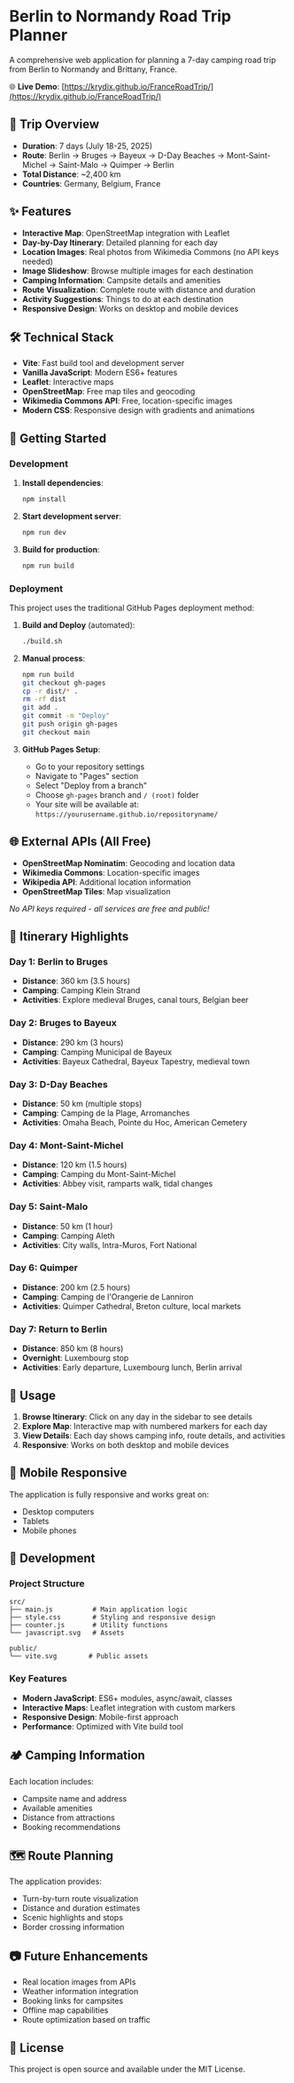 # Berlin to Normandy Road Trip Planner

A comprehensive web application for planning a 7-day camping road trip from Berlin to Normandy and Brittany, France.

🌐 **Live Demo**: [https://krydix.github.io/FranceRoadTrip/](https://krydix.github.io/FranceRoadTrip/)

## 🚗 Trip Overview

- **Duration**: 7 days (July 18-25, 2025)
- **Route**: Berlin → Bruges → Bayeux → D-Day Beaches → Mont-Saint-Michel → Saint-Malo → Quimper → Berlin
- **Total Distance**: ~2,400 km
- **Countries**: Germany, Belgium, France

## ✨ Features

- **Interactive Map**: OpenStreetMap integration with Leaflet
- **Day-by-Day Itinerary**: Detailed planning for each day
- **Location Images**: Real photos from Wikimedia Commons (no API keys needed)
- **Image Slideshow**: Browse multiple images for each destination
- **Camping Information**: Campsite details and amenities
- **Route Visualization**: Complete route with distance and duration
- **Activity Suggestions**: Things to do at each destination
- **Responsive Design**: Works on desktop and mobile devices

## 🛠️ Technical Stack

- **Vite**: Fast build tool and development server
- **Vanilla JavaScript**: Modern ES6+ features
- **Leaflet**: Interactive maps
- **OpenStreetMap**: Free map tiles and geocoding
- **Wikimedia Commons API**: Free, location-specific images
- **Modern CSS**: Responsive design with gradients and animations

## 🚀 Getting Started

### Development

1. **Install dependencies**:
   ```bash
   npm install
   ```

2. **Start development server**:
   ```bash
   npm run dev
   ```

3. **Build for production**:
   ```bash
   npm run build
   ```

### Deployment

This project uses the traditional GitHub Pages deployment method:

1. **Build and Deploy** (automated):
   ```bash
   ./build.sh
   ```

2. **Manual process**:
   ```bash
   npm run build
   git checkout gh-pages
   cp -r dist/* .
   rm -rf dist
   git add .
   git commit -m "Deploy"
   git push origin gh-pages
   git checkout main
   ```

3. **GitHub Pages Setup**:
   - Go to your repository settings
   - Navigate to "Pages" section
   - Select "Deploy from a branch"
   - Choose `gh-pages` branch and `/ (root)` folder
   - Your site will be available at: `https://yourusername.github.io/repositoryname/`

## 🌐 External APIs (All Free)

- **OpenStreetMap Nominatim**: Geocoding and location data
- **Wikimedia Commons**: Location-specific images
- **Wikipedia API**: Additional location information
- **OpenStreetMap Tiles**: Map visualization

*No API keys required - all services are free and public!*

## 📍 Itinerary Highlights

### Day 1: Berlin to Bruges
- **Distance**: 360 km (3.5 hours)
- **Camping**: Camping Klein Strand
- **Activities**: Explore medieval Bruges, canal tours, Belgian beer

### Day 2: Bruges to Bayeux
- **Distance**: 290 km (3 hours)
- **Camping**: Camping Municipal de Bayeux
- **Activities**: Bayeux Cathedral, Bayeux Tapestry, medieval town

### Day 3: D-Day Beaches
- **Distance**: 50 km (multiple stops)
- **Camping**: Camping de la Plage, Arromanches
- **Activities**: Omaha Beach, Pointe du Hoc, American Cemetery

### Day 4: Mont-Saint-Michel
- **Distance**: 120 km (1.5 hours)
- **Camping**: Camping du Mont-Saint-Michel
- **Activities**: Abbey visit, ramparts walk, tidal changes

### Day 5: Saint-Malo
- **Distance**: 50 km (1 hour)
- **Camping**: Camping Aleth
- **Activities**: City walls, Intra-Muros, Fort National

### Day 6: Quimper
- **Distance**: 200 km (2.5 hours)
- **Camping**: Camping de l'Orangerie de Lanniron
- **Activities**: Quimper Cathedral, Breton culture, local markets

### Day 7: Return to Berlin
- **Distance**: 850 km (8 hours)
- **Overnight**: Luxembourg stop
- **Activities**: Early departure, Luxembourg lunch, Berlin arrival

## 🎯 Usage

1. **Browse Itinerary**: Click on any day in the sidebar to see details
2. **Explore Map**: Interactive map with numbered markers for each day
3. **View Details**: Each day shows camping info, route details, and activities
4. **Responsive**: Works on both desktop and mobile devices

## 📱 Mobile Responsive

The application is fully responsive and works great on:
- Desktop computers
- Tablets
- Mobile phones

## 🔧 Development

### Project Structure
```
src/
├── main.js          # Main application logic
├── style.css        # Styling and responsive design
├── counter.js       # Utility functions
└── javascript.svg   # Assets

public/
└── vite.svg        # Public assets
```

### Key Features
- **Modern JavaScript**: ES6+ modules, async/await, classes
- **Interactive Maps**: Leaflet integration with custom markers
- **Responsive Design**: Mobile-first approach
- **Performance**: Optimized with Vite build tool

## 🏕️ Camping Information

Each location includes:
- Campsite name and address
- Available amenities
- Distance from attractions
- Booking recommendations

## 🗺️ Route Planning

The application provides:
- Turn-by-turn route visualization
- Distance and duration estimates
- Scenic highlights and stops
- Border crossing information

## 📷 Future Enhancements

- Real location images from APIs
- Weather information integration
- Booking links for campsites
- Offline map capabilities
- Route optimization based on traffic

## 📄 License

This project is open source and available under the MIT License.
